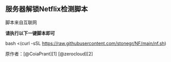 **服务器解锁Netflix检测脚本**
----------------

脚本来自互联网

**请执行以下一键脚本即可**

bash <(curl -sSL https://raw.githubusercontent.com/stonegr/NF/main/nf.sh)


原作者：[@CoiaPrant][1] [@zerocloud][2]
